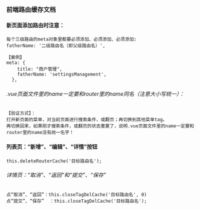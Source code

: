 ### 前端路由缓存文档
#### 新页面添加路由时注意：
```
每个三级路由的meta对象里都要必须添加、必须添加、必须添加:
fatherName: '二级路由名（即父级路由名）',

【案例】
meta: {
    title: "商户管理",
    fatherName: 'settingsManagement',
  },
```

###### .vue页面文件里的name一定要和router里的name同名（注意大小写统一）：
```
【验证方式】：
打开新页面的菜单，对当前页面进行搜索条件，或翻页；再切换到其他菜单tag。
再切换回来，如果刚才搜索条件，或翻页的状态重置了，说明.vue页面文件里的name一定要和router里的name没有统一名字！
```

#### 列表页：“新增”、“编辑”、“详情”按钮
```
this.deleteRouterCache('目标路由名');
```

###### 详情页：“取消”、“返回”和“提交”、“保存” 
```
点“取消”、“返回”：this.closeTagDelCache('目标路由名', 0)
点“提交”、“保存”  ：this.closeTagDelCache('目标路由名');
```